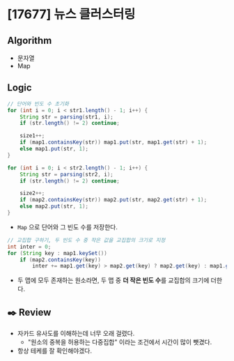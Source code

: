 # [17677] 뉴스 클러스터링

## Algorithm
- 문자열
- Map

## Logic

```java
// 단어와 빈도 수 초기화
for (int i = 0; i < str1.length() - 1; i++) {
    String str = parsing(str1, i);
    if (str.length() != 2) continue;

    size1++;
    if (map1.containsKey(str)) map1.put(str, map1.get(str) + 1);
    else map1.put(str, 1);
}

for (int i = 0; i < str2.length() - 1; i++) {
    String str = parsing(str2, i);
    if (str.length() != 2) continue;

    size2++;
    if (map2.containsKey(str)) map2.put(str, map2.get(str) + 1);
    else map2.put(str, 1);
}
```
- `Map` 으로 단어와 그 빈도 수를 저장한다.

```java
// 교집합 구하기, 두 빈도 수 중 작은 값을 교집합의 크기로 지정
int inter = 0;
for (String key : map1.keySet())
    if (map2.containsKey(key))
        inter += map1.get(key) > map2.get(key) ? map2.get(key) : map1.get(key);
```
- 두 맵에 모두 존재하는 원소라면, 두 맵 중 **더 작은 빈도 수**를 교집합의 크기에 더한다.

## :black_nib: **Review**

- 자카드 유사도를 이해하는데 너무 오래 걸렸다. 
  - "원소의 중복을 허용하는 다중집합" 이라는 조건에서 시간이 많이 뺏겼다.
- 항상 테케를 잘 확인해야겠다.